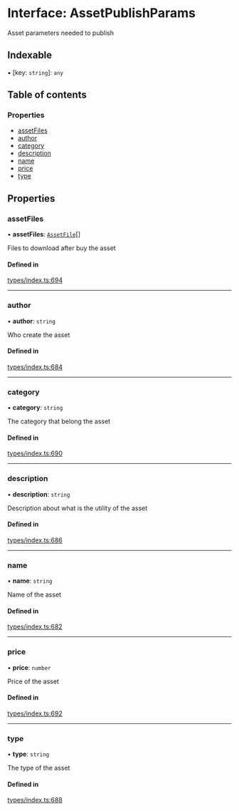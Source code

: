 # Interface: AssetPublishParams

Asset parameters needed to publish

## Indexable

▪ [key: `string`]: `any`

## Table of contents

### Properties

- [assetFiles](AssetPublishParams.md#assetfiles)
- [author](AssetPublishParams.md#author)
- [category](AssetPublishParams.md#category)
- [description](AssetPublishParams.md#description)
- [name](AssetPublishParams.md#name)
- [price](AssetPublishParams.md#price)
- [type](AssetPublishParams.md#type)

## Properties

### assetFiles

• **assetFiles**: [`AssetFile`](AssetFile.md)[]

Files to download after buy the asset

#### Defined in

[types/index.ts:694](https://github.com/nevermined-io/components-catalog/blob/2da13f5/lib/src/types/index.ts#L694)

___

### author

• **author**: `string`

Who create the asset

#### Defined in

[types/index.ts:684](https://github.com/nevermined-io/components-catalog/blob/2da13f5/lib/src/types/index.ts#L684)

___

### category

• **category**: `string`

The category that belong the asset

#### Defined in

[types/index.ts:690](https://github.com/nevermined-io/components-catalog/blob/2da13f5/lib/src/types/index.ts#L690)

___

### description

• **description**: `string`

Description about what is the utility of the asset

#### Defined in

[types/index.ts:686](https://github.com/nevermined-io/components-catalog/blob/2da13f5/lib/src/types/index.ts#L686)

___

### name

• **name**: `string`

Name of the asset

#### Defined in

[types/index.ts:682](https://github.com/nevermined-io/components-catalog/blob/2da13f5/lib/src/types/index.ts#L682)

___

### price

• **price**: `number`

Price of the asset

#### Defined in

[types/index.ts:692](https://github.com/nevermined-io/components-catalog/blob/2da13f5/lib/src/types/index.ts#L692)

___

### type

• **type**: `string`

The type of the asset

#### Defined in

[types/index.ts:688](https://github.com/nevermined-io/components-catalog/blob/2da13f5/lib/src/types/index.ts#L688)
